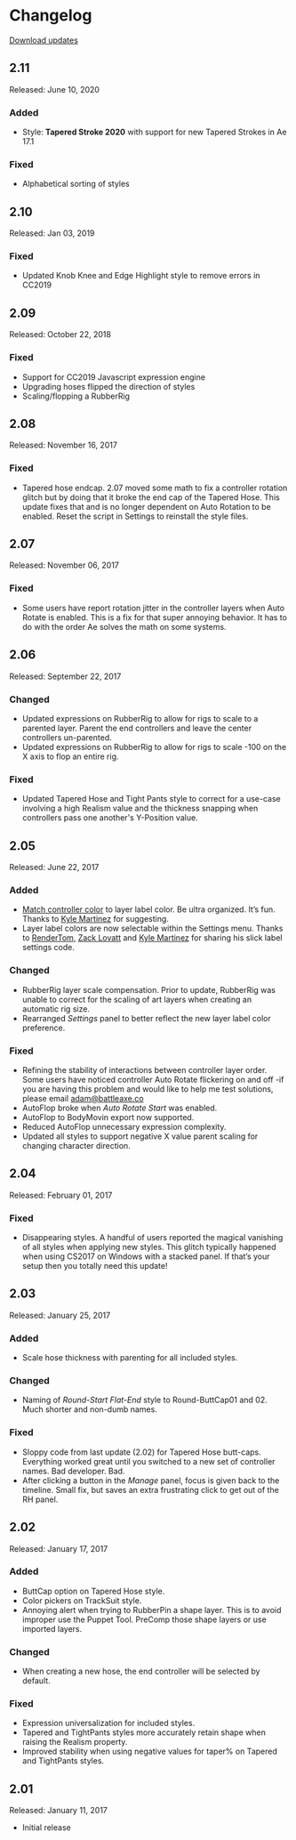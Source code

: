 # Changelog

<a href="http://license.battleaxe.co/" class="nav-link action-button">Download updates</a>

## 2.11 
Released: June 10, 2020
### Added
- Style: **Tapered Stroke 2020** with support for new Tapered Strokes in Ae 17.1

### Fixed 
- Alphabetical sorting of styles

## 2.10
Released: Jan 03, 2019
### Fixed
- Updated Knob Knee and Edge Highlight style to remove errors in CC2019


## 2.09
Released: October 22, 2018
### Fixed
- Support for CC2019 Javascript expression engine
- Upgrading hoses flipped the direction of styles
- Scaling/flopping a RubberRig 


## 2.08
Released: November 16, 2017
### Fixed
- Tapered hose endcap. 2.07 moved some math to fix a controller rotation glitch but by doing that it broke the end cap of the Tapered Hose. This update fixes that and is no longer dependent on Auto Rotation to be enabled.  Reset the script in Settings to reinstall the style files.


## 2.07
Released: November 06, 2017
### Fixed
- Some users have report rotation jitter in the controller layers when Auto Rotate is enabled. This is a fix for that super annoying behavior. It has to do with the order Ae solves the math on some systems.


## 2.06
Released: September 22, 2017
### Changed
- Updated expressions on RubberRig to allow for rigs to scale to a parented layer. Parent the end controllers and leave the center controllers un-parented. 
- Updated expressions on RubberRig to allow for rigs to scale -100 on the X axis to flop an entire rig.

### Fixed 
- Updated Tapered Hose and Tight Pants style to correct for a use-case involving a high Realism value and the thickness snapping when controllers pass one another's Y-Position value.


## 2.05
Released: June 22, 2017
### Added
- [Match controller color][1] to layer label color. Be ultra organized. It’s fun. Thanks to [Kyle Martinez][2] for suggesting.
- Layer label colors are now selectable within the Settings menu. Thanks to [RenderTom][3], [Zack Lovatt][4] and [Kyle Martinez][2] for sharing his slick label settings code.

[4]: https://zacklovatt.com/
[3]: http://www.rendertom.com/
[2]: https://twitter.com/kyletmartinez
[1]: http://www.battleaxe.co/rh2-manage#match

### Changed
- RubberRig layer scale compensation. Prior to update, RubberRig was unable to correct for the scaling of art layers when creating an automatic rig size.
- Rearranged *Settings* panel to better reflect the new layer label color preference.

### Fixed 
- Refining the stability of interactions between controller layer order. Some users have noticed controller Auto Rotate flickering on and off -if you are having this problem and would like to help me test solutions, please email adam@battleaxe.co
- AutoFlop broke when *Auto Rotate Start* was enabled.
- AutoFlop to BodyMovin export now supported.
- Reduced AutoFlop unnecessary expression complexity.
- Updated all styles to support negative X value parent scaling for changing character direction.



## 2.04
Released: February 01, 2017
### Fixed
- Disappearing styles. A handful of users reported the magical vanishing of all styles when applying new styles. This glitch typically happened when using CS2017 on Windows with a stacked panel. If that’s your setup then you totally need this update!



## 2.03
Released: January 25, 2017
### Added
- Scale hose thickness with parenting for all included styles. 

### Changed
- Naming of *Round-Start Flat-End* style to Round-ButtCap01 and 02. Much shorter and non-dumb names.

### Fixed
- Sloppy code from last update (2.02) for Tapered Hose butt-caps. Everything worked great until you switched to a new set of controller names. Bad developer. Bad.
- After clicking a button in the *Manage* panel, focus is given back to the timeline. Small fix, but saves an extra frustrating click to get out of the RH panel.


## 2.02
Released: January 17, 2017
### Added
- ButtCap option on Tapered Hose style.
- Color pickers on TrackSuit style.
- Annoying alert when trying to RubberPin a shape layer. This is to avoid improper use the Puppet Tool. PreComp those shape layers or use imported layers.

### Changed
- When creating a new hose, the end controller will be selected by default.

### Fixed
- Expression universalization for included styles.
- Tapered and TightPants styles more accurately retain shape when raising the Realism property.
- Improved stability when using negative values for taper% on Tapered and TightPants styles.


## 2.01
Released: January 11, 2017
- Initial release